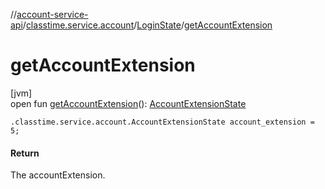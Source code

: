 //[account-service-api](../../../index.md)/[classtime.service.account](../index.md)/[LoginState](index.md)/[getAccountExtension](get-account-extension.md)

# getAccountExtension

[jvm]\
open fun [getAccountExtension](get-account-extension.md)(): [AccountExtensionState](../-account-extension-state/index.md)

`.classtime.service.account.AccountExtensionState account_extension = 5;`

#### Return

The accountExtension.
